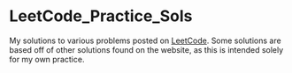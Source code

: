 # LeetCode_Practice_Sols
My solutions to various problems posted on [LeetCode](https://www.leetcode.com). Some solutions are based off of other solutions found on the website, as this is intended solely for my own practice.
